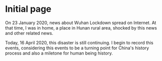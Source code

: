 # Initial page

On 23 January 2020, news about Wuhan Lockdown spread on Internet. At that time, I was in home, a place in Hunan rural area, shocked by this news and other related news.

Today, 16 April 2020, this disaster is still continuing. I begin to record this events, considering this events to be a turning point for China's history process and also a miletone for human being history.
